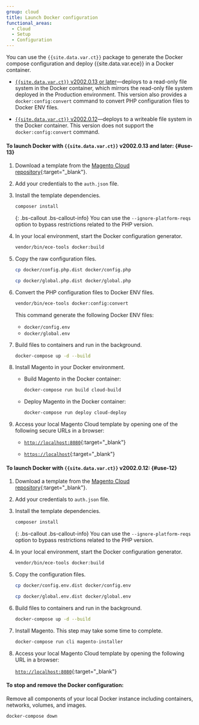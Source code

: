 ```yaml
---
group: cloud
title: Launch Docker configuration
functional_areas:
  - Cloud
  - Setup
  - Configuration
---
```


You can use the `{{site.data.var.ct}}` package to generate the Docker compose configuration and deploy {{site.data.var.ece}} in a Docker container.

-  [`{{site.data.var.ct}}` v2002.0.13 or later](#use-13)—deploys to a read-only file system in the Docker container, which mirrors the read-only file system deployed in the Production environment. This version also provides a ` docker:config:convert` command to convert PHP configuration files to Docker ENV files.

-  [`{{site.data.var.ct}}` v2002.0.12](#use-12)—deploys to a writeable file system in the Docker container. This version does not support the `docker:config:convert` command.

#### To launch Docker with `{{site.data.var.ct}}` v2002.0.13 and later: {#use-13}

1.  Download a template from the [Magento Cloud repository](https://github.com/magento/magento-cloud){:target="_blank"}.

1.  Add your credentials to the `auth.json` file.

1.  Install the template dependencies.

    ```bash
    composer install
    ```
    
    {: .bs-callout .bs-callout-info}
    You can use the `--ignore-platform-reqs` option to bypass restrictions related to the PHP version.

1.  In your local environment, start the Docker configuration generator.

    ```bash
    vendor/bin/ece-tools docker:build
    ```

1.  Copy the raw configuration files.

    ```bash
    cp docker/config.php.dist docker/config.php
    ```

    ```bash
    cp docker/global.php.dist docker/global.php
    ```

1. Convert the PHP configuration files to Docker ENV files.

    ```bash
    vendor/bin/ece-tools docker:config:convert
    ```
    This command generate the following Docker ENV files:

    * `docker/config.env`
    * `docker/global.env`

1.  Build files to containers and run in the background.

    ```bash
    docker-compose up -d --build
    ```

1. Install Magento in your Docker environment.

    * Build Magento in the Docker container:

        ```bash
        docker-compose run build cloud-build
        ```

    * Deploy Magento in the Docker container:

        ```bash
        docker-compose run deploy cloud-deploy
        ```

1.  Access your local Magento Cloud template by opening one of the following secure URLs in a browser:

    -  [`http://localhost:8080`](http://localhost:8080){:target="_blank"}

    -  [`https://localhost`](https://localhost){:target="_blank"}

#### To launch Docker with `{{site.data.var.ct}}` v2002.0.12: {#use-12}

1.  Download a template from the [Magento Cloud repository](https://github.com/magento/magento-cloud){:target="_blank"}.

1.  Add your credentials to `auth.json` file.

1.  Install the template dependencies.

    ```bash
    composer install
    ```
    
    {: .bs-callout .bs-callout-info}
    You can use the `--ignore-platform-reqs` option to bypass restrictions related to the PHP version.

1.  In your local environment, start the Docker configuration generator.

    ```bash
    vendor/bin/ece-tools docker:build
    ```

1.  Copy the configuration files.

    ```bash
    cp docker/config.env.dist docker/config.env
    ```

    ```bash
    cp docker/global.env.dist docker/global.env
    ```

1.  Build files to containers and run in the background.

    ```bash
    docker-compose up -d --build
    ```

1.  Install Magento. This step may take some time to complete.

    ```bash
    docker-compose run cli magento-installer
    ```

1.  Access your local Magento Cloud template by opening the following URL in a browser:

    [`http://localhost:8080`](http://localhost:8080){:target="_blank"}


#### To stop and remove the Docker configuration:

Remove all components of your local Docker instance including containers, networks, volumes, and images.

```bash
docker-compose down
```